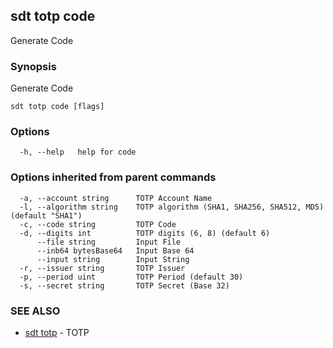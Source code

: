## sdt totp code

Generate Code

### Synopsis

Generate Code

```
sdt totp code [flags]
```

### Options

```
  -h, --help   help for code
```

### Options inherited from parent commands

```
  -a, --account string      TOTP Account Name
  -l, --algorithm string    TOTP algorithm (SHA1, SHA256, SHA512, MD5) (default "SHA1")
  -c, --code string         TOTP Code
  -d, --digits int          TOTP digits (6, 8) (default 6)
      --file string         Input File
      --inb64 bytesBase64   Input Base 64
      --input string        Input String
  -r, --issuer string       TOTP Issuer
  -p, --period uint         TOTP Period (default 30)
  -s, --secret string       TOTP Secret (Base 32)
```

### SEE ALSO

* [sdt totp](sdt_totp.md)	 - TOTP

